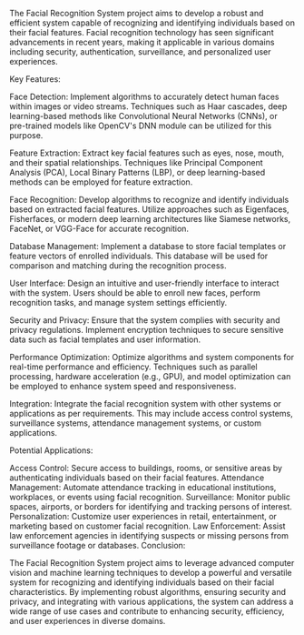 The Facial Recognition System project aims to develop a robust and efficient system capable of recognizing and identifying individuals based on their facial features. Facial recognition technology has seen significant advancements in recent years, making it applicable in various domains including security, authentication, surveillance, and personalized user experiences.

Key Features:

Face Detection: Implement algorithms to accurately detect human faces within images or video streams. Techniques such as Haar cascades, deep learning-based methods like Convolutional Neural Networks (CNNs), or pre-trained models like OpenCV's DNN module can be utilized for this purpose.

Feature Extraction: Extract key facial features such as eyes, nose, mouth, and their spatial relationships. Techniques like Principal Component Analysis (PCA), Local Binary Patterns (LBP), or deep learning-based methods can be employed for feature extraction.

Face Recognition: Develop algorithms to recognize and identify individuals based on extracted facial features. Utilize approaches such as Eigenfaces, Fisherfaces, or modern deep learning architectures like Siamese networks, FaceNet, or VGG-Face for accurate recognition.

Database Management: Implement a database to store facial templates or feature vectors of enrolled individuals. This database will be used for comparison and matching during the recognition process.

User Interface: Design an intuitive and user-friendly interface to interact with the system. Users should be able to enroll new faces, perform recognition tasks, and manage system settings efficiently.

Security and Privacy: Ensure that the system complies with security and privacy regulations. Implement encryption techniques to secure sensitive data such as facial templates and user information.

Performance Optimization: Optimize algorithms and system components for real-time performance and efficiency. Techniques such as parallel processing, hardware acceleration (e.g., GPU), and model optimization can be employed to enhance system speed and responsiveness.

Integration: Integrate the facial recognition system with other systems or applications as per requirements. This may include access control systems, surveillance systems, attendance management systems, or custom applications.

Potential Applications:

Access Control: Secure access to buildings, rooms, or sensitive areas by authenticating individuals based on their facial features.
Attendance Management: Automate attendance tracking in educational institutions, workplaces, or events using facial recognition.
Surveillance: Monitor public spaces, airports, or borders for identifying and tracking persons of interest.
Personalization: Customize user experiences in retail, entertainment, or marketing based on customer facial recognition.
Law Enforcement: Assist law enforcement agencies in identifying suspects or missing persons from surveillance footage or databases.
Conclusion:

The Facial Recognition System project aims to leverage advanced computer vision and machine learning techniques to develop a powerful and versatile system for recognizing and identifying individuals based on their facial characteristics. By implementing robust algorithms, ensuring security and privacy, and integrating with various applications, the system can address a wide range of use cases and contribute to enhancing security, efficiency, and user experiences in diverse domains.
